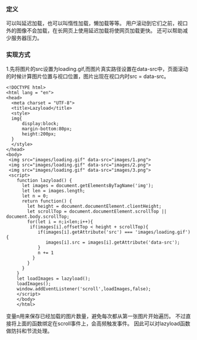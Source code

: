 ### 定义

可以叫延迟加载，也可以叫惰性加载，懒加载等等。
用户滚动到它们之前，视口外的图像不会加载，在长网页上使用延迟加载将使网页加载更快。
还可以帮助减少服务器压力。

### 实现方式

1.先将图片的src设置为loading.gif,而图片真实路径设置在data-src中，页面滚动的时候计算图片位置与视口位置，图片出现在视口内时src = data-src。
    
    <!DOCTYPE html>
    <html lang = "en">
    <head>
      <meta charset = "UTF-8">
      <title>Lazyload</title>
      <style>
      img{
          display:block;
          margin-bottom:80px;
          height:200px;
      }
      </style>
    </head> 
    <body>
     <img src="images/loading.gif" data-src="images/1.png">
     <img src="images/loading.gif" data-src="images/2.png">
     <img src="images/loading.gif" data-src="images/3.png">
     <script>
        function lazyload() {
          let images = document.getElementsByTagName('img');
          let len = images.length;
          let n = 0;
          return function() {
            let height = document.documentElement.clientHeight;
            let scrollTop = document.documentElement.scrollTop || document.body.scrollTop;
            for(let i = n;i<len;i++){
             if(images[i].offsetTop < height + scrollTop){
                if(images[i].getAttribute('src') === 'images/loading.gif'){
                   images[i].src = images[i].getAttribute('data-src');
                }
                n += 1
              }
            }
          }
        }
        let loadImages = lazyload();
        loadImages();
        window.addEventListener('scroll',loadImages,false);
        </script>
        </body>
        </html>
        

变量n用来保存已经加载的图片数量，避免每次都从第一张图片开始遍历。
不过直接将上面的函数绑定在scroll事件上，会高频触发事件。
因此可以对lazyload函数做防抖和节流处理。
